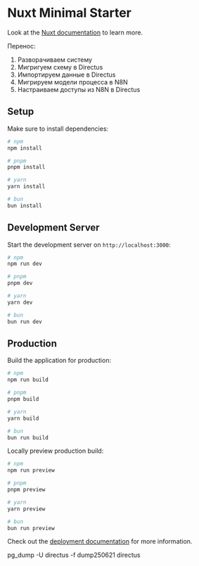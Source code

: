 # Nuxt Minimal Starter

Look at the [Nuxt documentation](https://nuxt.com/docs/getting-started/introduction) to learn more.

Перенос:

1. Разворачиваем систему
2. Мигригуем схему в Directus
3. Импортируем данные в Directus
4. Мигрируем модели процесса в N8N
5. Настраиваем доступы из N8N в Directus

## Setup

Make sure to install dependencies:

```bash
# npm
npm install

# pnpm
pnpm install

# yarn
yarn install

# bun
bun install
```

## Development Server

Start the development server on `http://localhost:3000`:

```bash
# npm
npm run dev

# pnpm
pnpm dev

# yarn
yarn dev

# bun
bun run dev
```

## Production

Build the application for production:

```bash
# npm
npm run build

# pnpm
pnpm build

# yarn
yarn build

# bun
bun run build
```

Locally preview production build:

```bash
# npm
npm run preview

# pnpm
pnpm preview

# yarn
yarn preview

# bun
bun run preview
```

Check out the [deployment documentation](https://nuxt.com/docs/getting-started/deployment) for more information.

pg_dump -U directus -f dump250621 directus
